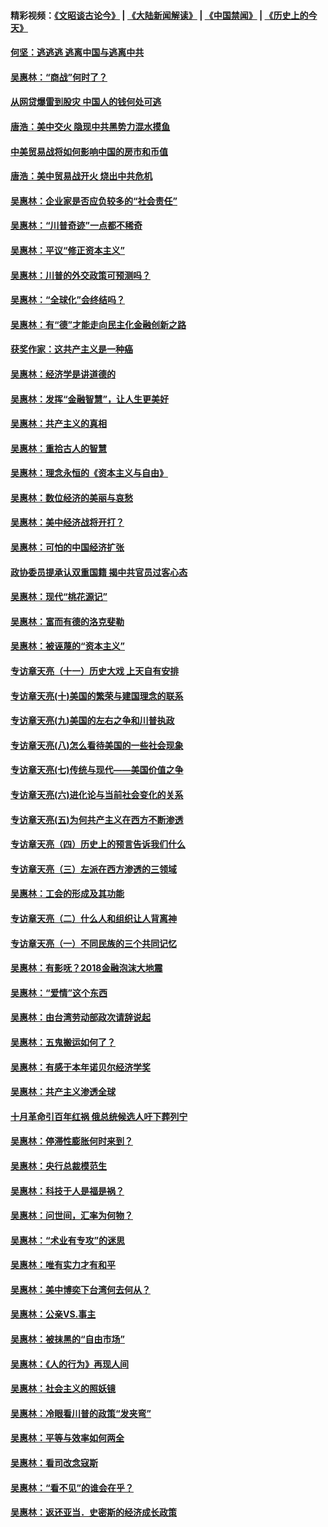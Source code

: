 #### 精彩视频：[《文昭谈古论今》](https://github.com/gfw-breaker/wenzhao/blob/master/README.md?t=11290031) | [《大陆新闻解读》](https://github.com/gfw-breaker/ntdtv-comedy/blob/master/README.md?t=11290031) | [《中国禁闻》](https://github.com/gfw-breaker/ntdtv-news/blob/master/README.md?t=11290031) | [《历史上的今天》](https://github.com/gfw-breaker/today-in-history/blob/master/README.md?t=11290031) 

#### [何坚：逃逃逃 逃离中国与逃离中共](../pages/nsc423/n10592891.md?t=11290031) 

#### [吴惠林：“商战”何时了？](../pages/nsc423/n10573558.md?t=11290031) 

#### [从网贷爆雷到股灾 中国人的钱何处可逃](../pages/nsc423/n10572800.md?t=11290031) 

#### [唐浩：美中交火 隐现中共黑势力混水摸鱼](../pages/nsc423/n10544040.md?t=11290031) 

#### [中美贸易战将如何影响中国的房市和币值](../pages/nsc423/n10543697.md?t=11290031) 

#### [唐浩：美中贸易战开火 烧出中共危机](../pages/nsc423/n10540126.md?t=11290031) 

#### [吴惠林：企业家是否应负较多的“社会责任”](../pages/nsc423/n10535022.md?t=11290031) 

#### [吴惠林：“川普奇迹”一点都不稀奇](../pages/nsc423/n10512808.md?t=11290031) 

#### [吴惠林：平议“修正资本主义”](../pages/nsc423/n10495724.md?t=11290031) 

#### [吴惠林：川普的外交政策可预测吗？](../pages/nsc423/n10462387.md?t=11290031) 

#### [吴惠林：“全球化”会终结吗？](../pages/nsc423/n10452838.md?t=11290031) 

#### [吴惠林：有“德”才能走向民主化金融创新之路](../pages/nsc423/n10432292.md?t=11290031) 

#### [获奖作家：这共产主义是一种癌](../pages/nsc423/n10431541.md?t=11290031) 

#### [吴惠林：经济学是讲道德的](../pages/nsc423/n10398014.md?t=11290031) 

#### [吴惠林：发挥“金融智慧”，让人生更美好](../pages/nsc423/n10375019.md?t=11290031) 

#### [吴惠林：共产主义的真相](../pages/nsc423/n10351394.md?t=11290031) 

#### [吴惠林：重拾古人的智慧](../pages/nsc423/n10337691.md?t=11290031) 

#### [吴惠林：理念永恒的《资本主义与自由》](../pages/nsc423/n10316274.md?t=11290031) 

#### [吴惠林：数位经济的美丽与哀愁](../pages/nsc423/n10292946.md?t=11290031) 

#### [吴惠林：美中经济战将开打？](../pages/nsc423/n10258825.md?t=11290031) 

#### [吴惠林：可怕的中国经济扩张](../pages/nsc423/n10219147.md?t=11290031) 

#### [政协委员提承认双重国籍 揭中共官员过客心态](../pages/nsc423/n10208809.md?t=11290031) 

#### [吴惠林：现代“桃花源记”](../pages/nsc423/n10185234.md?t=11290031) 

#### [吴惠林：富而有德的洛克斐勒](../pages/nsc423/n10142264.md?t=11290031) 

#### [吴惠林：被诬蔑的“资本主义”](../pages/nsc423/n10124816.md?t=11290031) 

#### [专访章天亮（十一）历史大戏 上天自有安排](../pages/nsc423/n10094905.md?t=11290031) 

#### [专访章天亮(十)美国的繁荣与建国理念的联系](../pages/nsc423/n10094899.md?t=11290031) 

#### [专访章天亮(九)美国的左右之争和川普执政](../pages/nsc423/n10094889.md?t=11290031) 

#### [专访章天亮(八)怎么看待美国的一些社会现象](../pages/nsc423/n10094857.md?t=11290031) 

#### [专访章天亮(七)传统与现代——美国价值之争](../pages/nsc423/n10093140.md?t=11290031) 

#### [专访章天亮(六)进化论与当前社会变化的关系](../pages/nsc423/n10092036.md?t=11290031) 

#### [专访章天亮(五)为何共产主义在西方不断渗透](../pages/nsc423/n10083620.md?t=11290031) 

#### [专访章天亮（四）历史上的预言告诉我们什么](../pages/nsc423/n10083606.md?t=11290031) 

#### [专访章天亮（三）左派在西方渗透的三领域](../pages/nsc423/n10081115.md?t=11290031) 

#### [吴惠林：工会的形成及其功能](../pages/nsc423/n10080633.md?t=11290031) 

#### [专访章天亮（二）什么人和组织让人背离神](../pages/nsc423/n10076637.md?t=11290031) 

#### [专访章天亮（一）不同民族的三个共同记忆](../pages/nsc423/n10074188.md?t=11290031) 

#### [吴惠林：有影呒？2018金融泡沫大地震](../pages/nsc423/n10040534.md?t=11290031) 

#### [吴惠林：“爱情”这个东西](../pages/nsc423/n10019423.md?t=11290031) 

#### [吴惠林：由台湾劳动部政次请辞说起](../pages/nsc423/n9979679.md?t=11290031) 

#### [吴惠林：五鬼搬运如何了？](../pages/nsc423/n9925338.md?t=11290031) 

#### [吴惠林：有感于本年诺贝尔经济学奖](../pages/nsc423/n9871883.md?t=11290031) 

#### [吴惠林：共产主义渗透全球](../pages/nsc423/n9812748.md?t=11290031) 

#### [十月革命引百年红祸 俄总统候选人吁下葬列宁](../pages/nsc423/n9810182.md?t=11290031) 

#### [吴惠林：停滞性膨胀何时来到？](../pages/nsc423/n9764136.md?t=11290031) 

#### [吴惠林：央行总裁模范生](../pages/nsc423/n9728134.md?t=11290031) 

#### [吴惠林：科技于人是福是祸？](../pages/nsc423/n9672982.md?t=11290031) 

#### [吴惠林：问世间，汇率为何物？](../pages/nsc423/n9621788.md?t=11290031) 

#### [吴惠林：“术业有专攻”的迷思](../pages/nsc423/n9580363.md?t=11290031) 

#### [吴惠林：唯有实力才有和平](../pages/nsc423/n9529599.md?t=11290031) 

#### [吴惠林：美中博奕下台湾何去何从？](../pages/nsc423/n9483598.md?t=11290031) 

#### [吴惠林：公亲VS.事主](../pages/nsc423/n9425637.md?t=11290031) 

#### [吴惠林：被抹黑的“自由市场”](../pages/nsc423/n9351545.md?t=11290031) 

#### [吴惠林：《人的行为》再现人间](../pages/nsc423/n9296339.md?t=11290031) 

#### [吴惠林：社会主义的照妖镜](../pages/nsc423/n9243460.md?t=11290031) 

#### [吴惠林：冷眼看川普的政策“发夹弯”](../pages/nsc423/n9120684.md?t=11290031) 

#### [吴惠林：平等与效率如何两全](../pages/nsc423/n9075430.md?t=11290031) 

#### [吴惠林：看司改念寇斯](../pages/nsc423/n9024915.md?t=11290031) 

#### [吴惠林：“看不见”的谁会在乎？](../pages/nsc423/n8977488.md?t=11290031) 

#### [吴惠林：返还亚当．史密斯的经济成长政策](../pages/nsc423/n8931896.md?t=11290031) 

